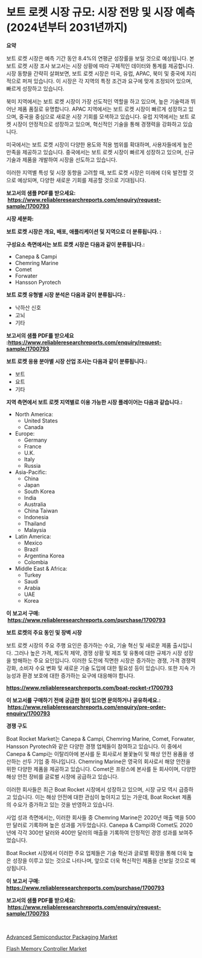 <p><h1>보트 로켓 시장 규모: 시장 전망 및 시장 예측 (2024년부터 2031년까지)</h1></p><p><strong>요약</strong></p>
<p><p>보트 로켓 시장은 예측 기간 동안 8.4%의 연평균 성장률을 보일 것으로 예상됩니다. 본 보트 로켓 시장 조사 보고서는 시장 상황에 따라 구체적인 데이터와 통계를 제공합니다. 시장 동향을 간략히 살펴보면, 보트 로켓 시장은 미국, 유럽, APAC, 북미 및 중국에 지리적으로 퍼져 있습니다. 이 시장은 각 지역의 특정 조건과 요구에 맞게 조정되어 있으며, 빠르게 성장하고 있습니다.</p><p>북미 지역에서는 보트 로켓 시장이 가장 선도적인 역할을 하고 있으며, 높은 기술력과 뛰어난 제품 품질로 유명합니다. APAC 지역에서는 보트 로켓 시장이 빠르게 성장하고 있으며, 중국을 중심으로 새로운 시장 기회를 모색하고 있습니다. 유럽 지역에서는 보트 로켓 시장이 안정적으로 성장하고 있으며, 혁신적인 기술을 통해 경쟁력을 강화하고 있습니다.</p><p>미국에서는 보트 로켓 시장이 다양한 용도와 적용 범위를 확대하며, 사용자들에게 높은 만족을 제공하고 있습니다. 중국에서는 보트 로켓 시장이 빠르게 성장하고 있으며, 신규 기술과 제품을 개발하여 시장을 선도하고 있습니다.</p><p>이러한 지역별 특성 및 시장 동향을 고려할 때, 보트 로켓 시장은 미래에 더욱 발전할 것으로 예상되며, 다양한 새로운 기회를 제공할 것으로 기대됩니다.</p></p>
<p><strong>보고서의 샘플 PDF를 받으세요: &nbsp;<a href="https://www.reliableresearchreports.com/enquiry/request-sample/1700793">https://www.reliableresearchreports.com/enquiry/request-sample/1700793</a></strong></p>
<p><strong>시장 세분화:</strong></p>
<p><strong> 보트 로켓 시장은 개요, 배포, 애플리케이션 및 지역으로 더 분류됩니다. :</strong></p>
<p><strong>구성요소 측면에서는 보트 로켓 시장은 다음과 같이 분류됩니다.:</strong></p>
<p><ul><li>Canepa & Campi</li><li>Chemring Marine</li><li>Comet</li><li>Forwater</li><li>Hansson Pyrotech</li></ul></p>
<p><strong> 보트 로켓 유형별 시장 분석은 다음과 같이 분류됩니다.:</strong></p>
<p><ul><li>낙하산 신호</li><li>고뇌</li><li>기타</li></ul></p>
<p><strong>보고서의 샘플 PDF를 받으세요 :<a href="https://www.reliableresearchreports.com/enquiry/request-sample/1700793">https://www.reliableresearchreports.com/enquiry/request-sample/1700793</a></strong></p>
<p><strong> 보트 로켓 응용 분야별 시장 산업 조사는 다음과 같이 분류됩니다.:</strong></p>
<p><ul><li>보트</li><li>요트</li><li>기타</li></ul></p>
<p><strong>지역 측면에서 보트 로켓 지역별로 이용 가능한 시장 플레이어는 다음과 같습니다.:</strong></p>
<p><ul>
    <li>
        North America:
        <ul>
            <li>United States</li>
            <li>Canada</li>
        </ul>
    </li>
    <li>
        Europe:
        <ul>
            <li>Germany</li>
            <li>France</li>
            <li>U.K.</li>
            <li>Italy</li>
            <li>Russia</li>
        </ul>
    </li>
    <li>
        Asia-Pacific:
        <ul>
            <li>China</li>
            <li>Japan</li>
            <li>South Korea</li>
            <li>India</li>
            <li>Australia</li>
            <li>China Taiwan</li>
            <li>Indonesia</li>
            <li>Thailand</li>
            <li>Malaysia</li>
        </ul>
    </li>
    <li>
        Latin America:
        <ul>
            <li>Mexico</li>
            <li>Brazil</li>
            <li>Argentina Korea</li>
            <li>Colombia</li>
        </ul>
    </li>
    <li>
        Middle East & Africa:
        <ul>
            <li>Turkey</li>
            <li>Saudi</li>
            <li>Arabia</li>
            <li>UAE</li>
            <li>Korea</li>
        </ul>
    </li>
    </ul></p>
<p><strong>이 보고서 구매: &nbsp;<a href="https://www.reliableresearchreports.com/purchase/1700793">https://www.reliableresearchreports.com/purchase/1700793</a></strong></p>
<p><strong>보트 로켓의 주요 동인 및 장벽 시장</strong></p>
<p><p>보트 로켓 시장의 주요 주행 요인은 증가하는 수요, 기술 혁신 및 새로운 제품 출시입니다. 그러나 높은 가격, 제도적 제약, 경쟁 상황 및 제조 및 유통에 대한 규제가 시장 성장을 방해하는 주요 요인입니다. 이러한 도전에 직면한 시장은 증가하는 경쟁, 가격 경쟁력 강화, 소비자 수요 변화 및 새로운 기술 도입에 대한 필요성 등이 있습니다. 또한 지속 가능성과 환경 보호에 대한 증가하는 요구에 대응해야 합니다.</p></p>
<p><strong><a href="https://www.reliableresearchreports.com/boat-rocket-r1700793">https://www.reliableresearchreports.com/boat-rocket-r1700793</a></strong></p>
<p><strong>이 보고서를 구매하기 전에 궁금한 점이 있으면 문의하거나 공유하세요.: &nbsp;<a href="https://www.reliableresearchreports.com/enquiry/pre-order-enquiry/1700793">https://www.reliableresearchreports.com/enquiry/pre-order-enquiry/1700793</a></strong></p>
<p><strong>경쟁 구도</strong></p>
<p><p>Boat Rocket Market는 Canepa & Campi, Chemring Marine, Comet, Forwater, Hansson Pyrotech와 같은 다양한 경쟁 업체들이 참여하고 있습니다. 이 중에서 Canepa & Campi는 이탈리아에 본사를 둔 회사로서 불꽃놀이 및 해상 안전 용품을 생산하는 선두 기업 중 하나입니다. Chemring Marine은 영국의 회사로서 해양 안전을 위한 다양한 제품을 제공하고 있습니다. Comet은 프랑스에 본사를 둔 회사이며, 다양한 해상 안전 장비를 글로벌 시장에 공급하고 있습니다.</p><p>이러한 회사들은 최근 Boat Rocket 시장에서 성장하고 있으며, 시장 규모 역시 급증하고 있습니다. 이는 해상 안전에 대한 관심이 높아지고 있는 가운데, Boat Rocket 제품의 수요가 증가하고 있는 것을 반영하고 있습니다.</p><p>사업 성과 측면에서는, 이러한 회사들 중 Chemring Marine은 2020년 매출 액을 500만 달러로 기록하며 높은 성과를 거두었습니다. Canepa & Campi와 Comet도 2020년에 각각 300만 달러와 400만 달러의 매출을 기록하여 안정적인 경영 성과를 보여주었습니다.</p><p>Boat Rocket 시장에서 이러한 주요 업체들은 기술 혁신과 글로벌 확장을 통해 더욱 높은 성장을 이루고 있는 것으로 나타나며, 앞으로 더욱 혁신적인 제품을 선보일 것으로 예상됩니다.</p></p>
<p><strong>이 보고서 구매: &nbsp; <a href="https://www.reliableresearchreports.com/purchase/1700793">https://www.reliableresearchreports.com/purchase/1700793</a></strong></p>
<p><strong>보고서의 샘플 PDF를 받으세요: &nbsp;<a href="https://www.reliableresearchreports.com/enquiry/request-sample/1700793">https://www.reliableresearchreports.com/enquiry/request-sample/1700793</a></strong><strong></strong></p>
<p>&nbsp;</p>
<p><p><a href="https://butternut-bug-553.notion.site/Advanced-Semiconductor-Packaging-Market-Size-and-Market-Trends-Complete-Industry-Overview-2024-to--e1cbbd46b774478895be1288600499e7">Advanced Semiconductor Packaging Market</a></p><p><a href="https://invited-way-688.notion.site/Analyzing-Flash-Memory-Controller-Market-Global-Industry-Perspective-and-Forecast-2024-to-2031-1f549f0357c44c19ba96a8d88f296eff">Flash Memory Controller Market</a></p></p>